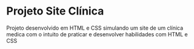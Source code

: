 # Projeto Site Clínica
 Projeto desenvolvido em HTML e CSS simulando um site de um clínica medica 
 com o intuito de praticar e desenvolver habilidades com HTML e CSS
